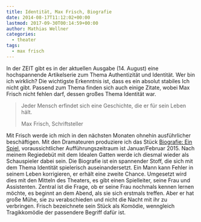 ```yaml
---
title: Identität, Max Frisch, Biografie
date: 2014-08-17T11:12:02+00:00
lastmod: 2017-09-30T00:14:59+00:00
author: Mathias Wellner
categories:
  - theater
tags:
  - max frisch
---
```

In der ZEIT gibt es in der aktuellen Ausgabe (14. August) eine hochspannende Artikelserie zum Thema Authentizität und Identität. Wer bin ich wirklich? Die wichtigste Erkenntnis ist, dass es ein absolut stabiles Ich nicht gibt. Passend zum Thema finden sich auch einige Zitate, wobei Max Frisch nicht fehlen darf, dessen großes Thema Identität war. 

<blockquote class="blockquote">
  <p>Jeder Mensch erfindet sich eine Geschichte, die er für sein Leben hält.</p>
  <footer class="blockquote-footer">Max Frisch, Schriftsteller</footer>
</blockquote>

Mit Frisch werde ich mich in den nächsten Monaten ohnehin ausführlicher beschäftigen. Mit den Dramateuren produziere ich das Stück <a href="http://de.wikipedia.org/wiki/Biografie:_Ein_Spiel" title="Biografie: Ein Spiel" target="_blank">Biografie: Ein Spiel</a>, voraussichtlicher Aufführungszeitraum ist Januar/Februar 2015. Nach meinem Regiedebüt mit dem Idealen Gatten werde ich diesmal wieder als Schauspieler dabei sein. Die Biografie ist ein spannender Stoff, die sich mit dem Thema Identität spielerisch auseinandersetzt. Ein Mann kann Fehler in seinem Leben korrigieren, er erhält eine zweite Chance. Umgesetzt wird dies mit den Mitteln des Theaters, es gibt einen Spielleiter, seine Frau und Assistenten. Zentral ist die Frage, ob er seine Frau nochmals kennen lernen möchte, es beginnt an dem Abend, als sie sich erstmals treffen. Aber er hat große Mühe, sie zu verabschieden und nicht die Nacht mit ihr zu verbringen. Frisch bezeichnete sein Stück als Komödie, wenngleich Tragikkomödie der passendere Begriff dafür ist.